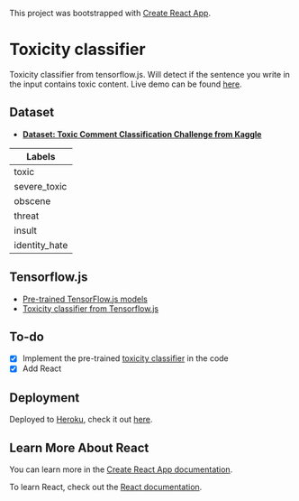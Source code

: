 This project was bootstrapped with [Create React App](https://github.com/facebook/create-react-app).

# Toxicity classifier
Toxicity classifier from tensorflow.js.
Will detect if the sentence you write in the input contains toxic content. 
Live demo can be found [here](https://react-toxicity-classifier.herokuapp.com/).


## Dataset

- [**Dataset: Toxic Comment Classification Challenge from Kaggle**](https://www.kaggle.com/c/jigsaw-toxic-comment-classification-challenge/data)

| Labels        | 
| ------------- | 
| toxic         | 
| severe_toxic  | 
| obscene       | 
| threat        | 
| insult        | 
| identity_hate | 


## Tensorflow.js
- [Pre-trained TensorFlow.js models](https://github.com/tensorflow/tfjs-models)
- [Toxicity classifier from Tensorflow.js](https://github.com/tensorflow/tfjs-models/tree/master/toxicity)

## To-do
- [x] Implement the pre-trained [toxicity classifier](https://github.com/tensorflow/tfjs-models/tree/master/toxicity) in the code
- [x] Add React

## Deployment
Deployed to [Heroku](https://www.heroku.com), check it out [here](https://react-toxicity-classifier.herokuapp.com/).


## Learn More About React

You can learn more in the [Create React App documentation](https://facebook.github.io/create-react-app/docs/getting-started).

To learn React, check out the [React documentation](https://reactjs.org/).


